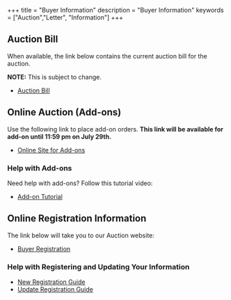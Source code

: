 +++
title = "Buyer Information"
description = "Buyer Information"
keywords = ["Auction","Letter", "Information"]
+++

## Auction Bill

When available, the link below contains the current auction bill for the auction.

**NOTE:** This is subject to change.

* [Auction Bill](/files/2023-auction-bill.pdf)

## Online Auction (Add-ons)

Use the following link to place add-on orders. **This link will be available for add-on until 11:59 pm on July 29th.**

* [Online Site for Add-ons](https://auction.showorks.cloud/fair/tippecanoe/auction)

### Help with Add-ons

Need help with add-ons? Follow this tutorial video:

* [Add-on Tutorial](https://www.youtube.com/watch?v=dFT9SNHtBRY)

## Online Registration Information

The link below will take you to our Auction website:

* [Buyer Registration](https://tippecanoe.fairwire.com/default.aspx)

### Help with Registering and Updating Your Information

* [New Registration Guide](/auction/buyers/register)
* [Update Registration Guide](/auction/buyers/update)

